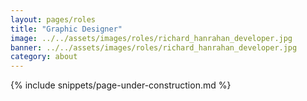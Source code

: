 ```yaml
---
layout: pages/roles
title: "Graphic Designer"
image: ../../assets/images/roles/richard_hanrahan_developer.jpg
banner: ../../assets/images/roles/richard_hanrahan_developer.jpg
category: about
---
```


{% include snippets/page-under-construction.md %}